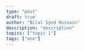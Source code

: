 ```yaml
---
type: "post"
draft: true
author: "Bilal Syed Hussain"
description: "description"
topics: ["topic 1"]
tags: ["one"]
---
```

